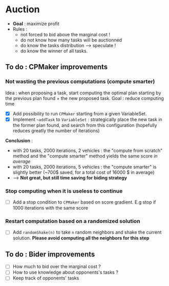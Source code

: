 # Auction
- **Goal** : maximize profit
- Rules :
  - not forced to bid above the marginal cost !
  - do not know how many tasks will be auctionned
  - do know the tasks distribution --> speculate !
  - do know the winner of all tasks.


## To do : CPMaker improvements
### Not wasting the previous computations (compute smarter)
Idea : when proposing a task, start computing the optimal plan starting by the previous plan found + the new proposed task. Goal : reduce computing time
- [x] Add possibility to run `CPMaker` starting from a given VariableSet. 
- [x] Implement `~addTask` to `VariableSet` : strategically place the new task in the former plan found, and search from this configuration (hopefully reduces greatly the number of iterations)

**Conclusion** : 
- with 20 tasks, 2000 iterations, 2 vehicles : the "compute from scratch" method and the "compute smarter" method yields the same score *in average*
- with 20 tasks, 2000 iterations, 5 vehicles : the "compute smarter" is slightly better (~700$ saved, for a total cost of 16000 $ in average)
- --> **Not great, but still time saving for biding strategy**

### Stop computing when it is useless to continue
- [ ] Add a stop condition to `CPMaker` based on score gradient. E.g stop if 1000 iterations with the same score

### Restart computation based on a randomized solution
- [ ] Add `randomShake(n)` to take `n` random neighbors and shake the current solution. **Please avoid computing all the neighbors for this step**


## To do : Bider improvements
- [ ] How much to bid over the marginal cost ?
- [ ] How to use knowledge about opponents's tasks ? 
- [ ] Keep track of opponents' tasks